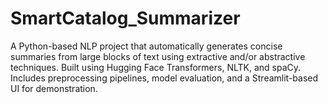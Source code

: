 # SmartCatalog_Summarizer
 A Python-based NLP project that automatically generates concise summaries from large blocks of text using extractive and/or abstractive techniques. Built using Hugging Face Transformers, NLTK, and spaCy. Includes preprocessing pipelines, model evaluation, and a Streamlit-based UI for demonstration.
